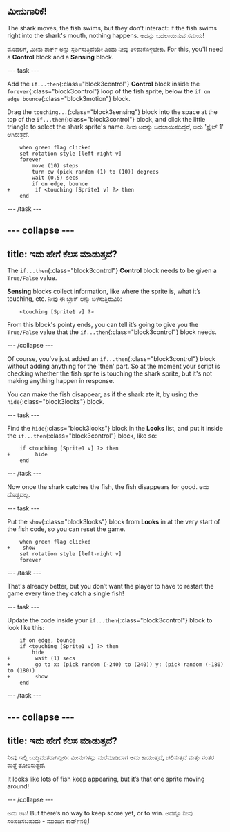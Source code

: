 ## ಮೀನುಗಾರಿಕೆ!

The shark moves, the fish swims, but they don’t interact: if the fish swims right into the shark's mouth, nothing happens. ಅದನ್ನು ಬದಲಾಯಿಸುವ ಸಮಯ!

ಮೊದಲಿಗೆ, ಮೀನು ಶಾರ್ಕ್ ಅನ್ನು ಸ್ಪರ್ಶಿಸುತ್ತಿದೆಯೇ ಎಂದು ನೀವು ತಿಳಿದುಕೊಳ್ಳಬೇಕು. For this, you'll need a **Control** block and a **Sensing** block.

\--- task \---

Add the `if...then`{:class="block3control"} **Control** block inside the `forever`{:class="block3control"} loop of the fish sprite, below the `if on edge bounce`{:class="block3motion"} block.

Drag the `touching...`{:class="block3sensing"} block into the space at the top of the `if...then`{:class="block3control"} block, and click the little triangle to select the shark sprite's name. ನೀವು ಅದನ್ನು ಬದಲಾಯಿಸದಿದ್ದರೆ, ಅದು 'ಸ್ಪ್ರೈಟ್ 1' ಆಗಿರುತ್ತದೆ.

```blocks3
    when green flag clicked
    set rotation style [left-right v]
    forever 
        move (10) steps
        turn cw (pick random (1) to (10)) degrees
        wait (0.5) secs
        if on edge, bounce
+        if <touching [Sprite1 v] ?> then
    end
```

\--- /task \---

## \--- collapse \---

## title: ಇದು ಹೇಗೆ ಕೆಲಸ ಮಾಡುತ್ತದೆ?

The `if...then`{:class="block3control"} **Control** block needs to be given a `True/False` value.

**Sensing** blocks collect information, like where the sprite is, what it’s touching, etc. ನೀವು ಈ ಬ್ಲಾಕ್ ಅನ್ನು ಬಳಸುತ್ತಿರುವಿರಿ:

```blocks3
    <touching [Sprite1 v] ?>
```

From this block's pointy ends, you can tell it’s going to give you the `True/False` value that the `if...then`{:class="block3control"} block needs.

\--- /collapse \---

Of course, you’ve just added an `if...then`{:class="block3control"} block without adding anything for the 'then' part. So at the moment your script is checking whether the fish sprite is touching the shark sprite, but it's not making anything happen in response.

You can make the fish disappear, as if the shark ate it, by using the `hide`{:class="block3looks"} block.

\--- task \---

Find the `hide`{:class="block3looks"} block in the **Looks** list, and put it inside the `if...then`{:class="block3control"} block, like so:

```blocks3
    if <touching [Sprite1 v] ?> then
+        hide
    end
```

\--- /task \---

Now once the shark catches the fish, the fish disappears for good. ಅದು ದೊಡ್ಡದಲ್ಲ.

\--- task \---

Put the `show`{:class="block3looks"} block from **Looks** in at the very start of the fish code, so you can reset the game.

```blocks3
    when green flag clicked
+    show
    set rotation style [left-right v]
    forever
```

\--- /task \---

That's already better, but you don’t want the player to have to restart the game every time they catch a single fish!

\--- task \---

Update the code inside your `if...then`{:class="block3control"} block to look like this:

```blocks3
    if on edge, bounce
    if <touching [Sprite1 v] ?> then
        hide
+        wait (1) secs
+        go to x: (pick random (-240) to (240)) y: (pick random (-180) to (180))
+        show
    end
```

\--- /task \---

## \--- collapse \---

## title: ಇದು ಹೇಗೆ ಕೆಲಸ ಮಾಡುತ್ತದೆ?

ನೀವು ಇಲ್ಲಿ ಬುದ್ಧಿವಂತರಾಗಿದ್ದೀರಿ: ಮೀನುಗಳನ್ನು ಮರೆಮಾಡಿದಾಗ ಅದು ಕಾಯುತ್ತದೆ, ಚಲಿಸುತ್ತದೆ ಮತ್ತು ನಂತರ ಮತ್ತೆ ತೋರಿಸುತ್ತದೆ.

It looks like lots of fish keep appearing, but it’s that one sprite moving around!

\--- /collapse \---

ಅದು ಆಟ! But there’s no way to keep score yet, or to win. ಅದನ್ನೂ ನೀವು ಸರಿಪಡಿಸಬಹುದು - ಮುಂದಿನ ಕಾರ್ಡ್‌ನಲ್ಲಿ!